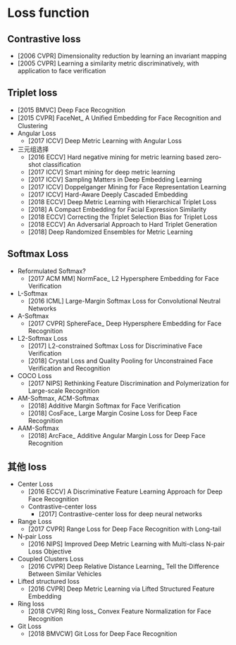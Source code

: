 # Loss function

## Contrastive loss
- [2006 CVPR] Dimensionality reduction by learning an invariant mapping
- [2005 CVPR] Learning a similarity metric discriminatively, with application to face verification

## Triplet loss
- [2015 BMVC] Deep Face Recognition
- [2015 CVPR] FaceNet_ A Uniﬁed Embedding for Face Recognition and Clustering
- Angular Loss
    - [2017 ICCV] Deep Metric Learning with Angular Loss
- 三元组选择
    - [2016 ECCV] Hard negative mining for metric learning based zero-shot classification
    - [2017 ICCV] Smart mining for deep metric learning
    - [2017 ICCV] Sampling Matters in Deep Embedding Learning
    - [2017 ICCV] Doppelganger Mining for Face Representation Learning
    - [2017 ICCV] Hard-Aware Deeply Cascaded Embedding
    - [2018 ECCV] Deep Metric Learning with Hierarchical Triplet Loss
    - [2018] A Compact Embedding for Facial Expression Similarity
    - [2018 ECCV] Correcting the Triplet Selection Bias for Triplet Loss
    - [2018 ECCV] An Adversarial Approach to Hard Triplet Generation
    - [2018] Deep Randomized Ensembles for Metric Learning

## Softmax Loss
- Reformulated Softmax?
    - [2017 ACM MM] NormFace_ L2 Hypersphere Embedding for Face Verification
- L-Softmax
    - [2016 ICML] Large-Margin Softmax Loss for Convolutional Neutral Networks
- A-Softmax
    - [2017 CVPR] SphereFace_ Deep Hypersphere Embedding for Face Recognition
- L2-Softmax Loss
    - [2017] L2-constrained Softmax Loss for Discriminative Face Verification
    - [2018] Crystal Loss and Quality Pooling for Unconstrained Face Verification and Recognition
- COCO Loss
    - [2017 NIPS] Rethinking Feature Discrimination and Polymerization for Large-scale Recognition
- AM-Softmax, ACM-Softmax
    - [2018] Additive Margin Softmax for Face Verification
    - [2018] CosFace_ Large Margin Cosine Loss for Deep Face Recognition
- AAM-Softmax
    - [2018] ArcFace_ Additive Angular Margin Loss for Deep Face Recognition
    
## 其他 loss
- Center Loss
    - [2016 ECCV] A Discriminative Feature Learning Approach for Deep Face Recognition
    - Contrastive-center loss
        - [2017] Contrastive-center loss for deep neural networks
- Range Loss
    - [2017 CVPR] Range Loss for Deep Face Recognition with Long-tail
- N-pair Loss
    - [2016 NIPS] Improved Deep Metric Learning with Multi-class N-pair Loss Objective
- Coupled Clusters Loss
    - [2016 CVPR] Deep Relative Distance Learning_ Tell the Difference Between Similar Vehicles
- Lifted structured loss
    - [2016 CVPR] Deep Metric Learning via Lifted Structured Feature Embedding
- Ring loss
    - [2018 CVPR] Ring loss_ Convex Feature Normalization for Face Recognition
- Git Loss
    - [2018 BMVCW] Git Loss for Deep Face Recognition

    
